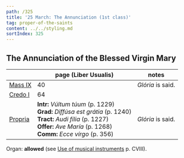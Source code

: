 ```yaml
---
path: /325
title: '25 March: The Annunciation (1st class)'
tag: proper-of-the-saints
content: ../../styling.md
sortIndex: 325
---
```


## The Annunciation of the Blessed Virgin Mary

|   | page (Liber Usualis)  | notes   |
|---|---|---|
| [Mass IX](/pdf/ix.pdf) | 40 | _Glória_ is said. |
| [Credo I](/pdf/credo-i.pdf) | 64 | |
| [Propria](/pdf/25-March-Annunciation.pdf)  | **Intr:** *Vúltum túum* (p. 1229)<br>**Grad:** *Diffúsa est grátia* (p. 1240)<br>**Tract:** *Audi fília* (p. 1227)<br>**Offer:** *Ave María* (p. 1268)<br>**Comm:** *Ecce vírgo* (p. 356) | _Glória_ is said. |

Organ: __allowed__ (see [Use of musical instruments](/use-of-musical-instruments) p. CVIII).
